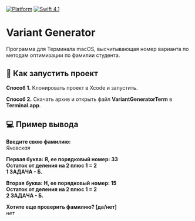 [![Platform](https://img.shields.io/badge/platform-macOS-green.svg)]()
[![Swift 4.1](https://img.shields.io/badge/Swift-4.1-orange.svg)](https://swift.org)
# Variant Generator
Программа для Терминала macOS, высчитывающая номер варианта по методам оптимизации по фамилии студента.

## 🔧 Как запустить проект

**Способ 1.** Клонировать проект в Xcode и запустить.

**Способ 2.** Скачать архив и открыть файл **VariantGeneratorTerm** в **Terminal.app**.

## 💻 Пример вывода
**Введите свою фамилию:** <br />
*Яновская* <br />

**Первая буква: Я, ее порядковый номер: 33** <br />
**Остаток от деления на 2 плюс 1 = 2** <br />
**1 ЗАДАЧА - Б.** <br />

**Вторая буква: Н, ее порядковый номер: 15** <br />
**Остаток от деления на 2 плюс 1 = 2** <br />
**2 ЗАДАЧА - Б.** <br />

**Хотите еще проверить фамилию? [да/нет]** <br />
*нет*

